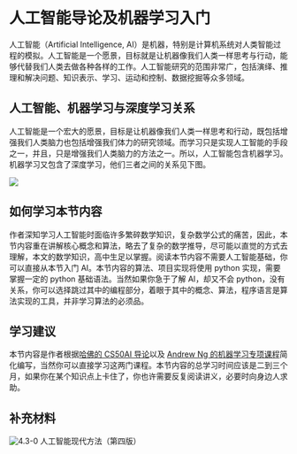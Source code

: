 # 人工智能导论及机器学习入门

人工智能（Artificial Intelligence, AI）是机器，特别是计算机系统对人类智能过程的模拟。人工智能是一个愿景，目标就是让机器像我们人类一样思考与行动，能够代替我们人类去做各种各样的工作。人工智能研究的范围非常广，包括演绎、推理和解决问题、知识表示、学习、运动和控制、数据挖掘等众多领域。

## 人工智能、机器学习与深度学习关系

人工智能是一个宏大的愿景，目标是让机器像我们人类一样思考和行动，既包括增强我们人类脑力也包括增强我们体力的研究领域。而学习只是实现人工智能的手段之一，并且，只是增强我们人类脑力的方法之一。所以，人工智能包含机器学习。机器学习又包含了深度学习，他们三者之间的关系见下图。

![](https://cdn.xyxsw.site/AMU7bSgh4o8tEIxk82icvtbDn0c.png)

## 如何学习本节内容

作者深知学习人工智能时面临许多繁碎数学知识，复杂数学公式的痛苦，因此，本节内容重在讲解核心概念和算法，略去了复杂的数学推导，尽可能以直觉的方式去理解，本文的数学知识，高中生足以掌握。阅读本节内容不需要人工智能基础，你可以直接从本节入门 AI。本节内容的算法、项目实现将使用 python 实现，需要掌握一定的 python 基础语法。当然如果你急于了解 AI，却又不会 python，没有关系，你可以选择跳过其中的编程部分，着眼于其中的概念、算法，程序语言是算法实现的工具，并非学习算法的必须品。

## 学习建议

本节内容是作者根据[哈佛的 CS50AI 导论](https://cs50.harvard.edu/ai/2020/)以及 [Andrew Ng 的机器学习专项课程](https://www.coursera.org/specializations/machine-learning-introduction)简化编写，当然你可以直接学习这两门课程。本节内容的总学习时间应该是二到三个月，如果你在某个知识点上卡住了，你也许需要反复阅读讲义，必要时向身边人求助。

## 补充材料

![4.3-0](https://cdn.xyxsw.site/4.3-0.jpg)
人工智能现代方法（第四版）
